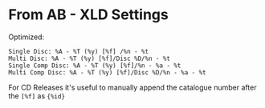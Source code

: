 # From AB - XLD Settings

Optimized:

```
Single Disc: %A - %T (%y) [%f] /%n - %t
Multi Disc: %A - %T (%y) [%f]/Disc %D/%n - %t
Single Comp Disc: %A - %T (%y) [%f]/%n - %a - %t
Multi Comp Disc: %A - %T (%y) [%f]/Disc %D/%n - %a - %t
```

For CD Releases it's useful to manually append the catalogue number after the `[%f]` as `{%id}`
